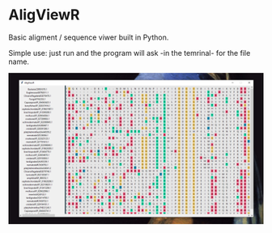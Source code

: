 # AligViewR
Basic aligment / sequence viwer built in Python.

Simple use: just run and the program will ask -in the temrinal- for the file name.

<img src="/AligViewR_screenshot.png" alt="Screenshot"/>
